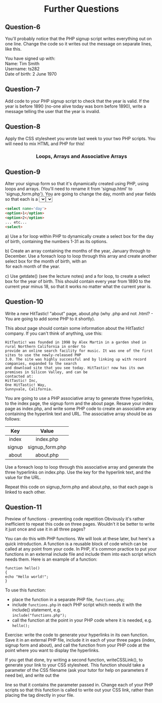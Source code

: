 <h1 align="center">Further Questions</h1>

## Question-6
You'll probably notice that the PHP signup script writes everything out on one line.
Change the code so it writes out the message on separate lines, like this.

You have signed up with:  
Name: Tim Smith  
Username: ts282  
Date of birth: 2 June 1970  

## Question-7
Add code to your PHP signup script to check that the year is valid. If the year is before
1890 (no-one alive today was born before 1890), write a message telling the user that the
year is invalid.

## Question-8
Apply the CSS stylesheet you wrote last week to your two PHP scripts. You will need to
mix HTML and PHP for this!  

<h3 align="center">Loops, Arrays and Associative Arrays</h3>

## Question-9
Alter your signup form so that it's dynamically created using PHP, using loops and arrays.
(You'll need to rename it from 'signup.html' to 'signup_form.php').
You are going to change the day, month and year fields so that each is a <select> box,
containing appropriate values, rather than a simple input box - and generate each <select>
box dynamically using PHP.
Remember that the syntax of an HTML select box is:
``` html
<select name='day'>
<option>1</option>
<option>2</option>
... etc...
<select>
```
a) Use a for loop within PHP to dynamically create a select box for the day of birth,
containing the numbers 1-31 as its options.  

b) Create an array containing the months of the year, January through to December. Use a
foreach loop to loop through this array and create another select box for the month of 
birth, with an <option> for each month of the year.  

c) Use getdate() (see the lecture notes) and a for loop, to create a select box for the year
of birth. This should contain every year from 1890 to the current year minus 18, so that it
works no matter what the current year is.  

## Question-10
Write a new HitTastic! "about" page, about.php (why .php and not .html? - You are
going to add some PHP to it shortly).  

This about page should contain some information about the HitTastic! company. If you can't
think of anything, use this:
```
HitTastic! was founded in 1998 by Alex Martin in a garden shed in rural Northern California in order to
provide an online search facility for music. It was one of the first sites to use the newly-released PHP
3.0. The site was highly successful and by linking up with record companies, expanded to the search
and download site that you see today. HitTastic! now has its own premises in Silicon Valley, and can be
contacted at:
HitTastic! Inc,
One HitTastic! Way,
Sunnyvale, California.
```
You are going to use a PHP associative array to generate three hyperlinks, to the index
page, the signup form and the about page.
Resave your index page as index.php, and write some PHP code to create an associative
array containing the hyperlink text and URL. The associative array should be as follows:  

|   Key  |      Value      |
|:------:|:---------------:|
| index  | index.php       |
| signup | signup_form.php |
| about  | about.php       |

Use a foreach loop to loop through this associative array and generate the three hyperlinks
on index.php. Use the key for the hyperlink text, and the value for the URL.   

Repeat this code on signup_form.php and about.php, so that each page is linked to each
other.

## Question-11
Preview of functions - preventing code repetition
Obviously it's rather inefficient to repeat this code on three pages. Wouldn't it be better to
write it just once and use it in all three pages?    

You can do this with PHP functions. We will look at these later, but here's a quick
introduction. A function is a reusable block of code which can be called at any point from
your code. In PHP, it's common practice to put your functions in an external include file and 
include them into each script which needs them. Here is an example of a function:  

```phph
function hello()
{
echo "Hello world!";
}
```
To use this function:
- place the function in a separate PHP file, `functions.php`;
- include `functions.php` in each PHP script which needs it with the include() statement, e.g.  
`include("functions.php");`
- call the function at the point in your PHP code where it is needed, e.g.
`hello();`  

Exercise: write the code to generate your hyperlinks in its own function. Save it in an
external PHP file, include it in each of your three pages (index, signup form and about),
and call the function from your PHP code at the point where you want to display the
hyperlinks.  

If you get that done, try writing a second function, writeCSSLink(), to generate your link to
your CSS stylesheet. This function should take a parameter of the CSS filename (ask your
tutor for help on parameters if need be), and write out the
<link rel='stylesheet' ... />
line so that it contains the parameter passed in.
Change each of your PHP scripts so that this function is called to write out your CSS link,
rather than placing the <link> tag directly in your file.
